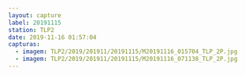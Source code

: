 ```yaml
---
layout: capture
label: 20191115
station: TLP2
date: 2019-11-16 01:57:04
capturas:
  - imagem: TLP2/2019/201911/20191115/M20191116_015704_TLP_2P.jpg
  - imagem: TLP2/2019/201911/20191115/M20191116_071138_TLP_2P.jpg
---
```

